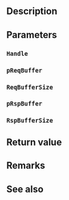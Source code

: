 ## Description

## Parameters

### `Handle`

### `pReqBuffer`

### `ReqBufferSize`

### `pRspBuffer`

### `RspBufferSize`

## Return value

## Remarks

## See also